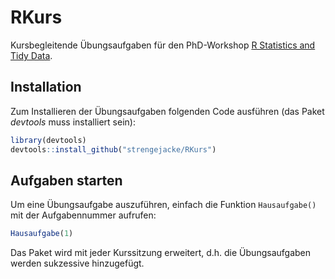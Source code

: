 # RKurs

Kursbegleitende Übungsaufgaben für den PhD-Workshop [R Statistics and Tidy Data](http://elearning.uke.uni-hamburg.de/m/course/view.php?id=308).

## Installation

Zum Installieren der Übungsaufgaben folgenden Code ausführen (das Paket *devtools* muss installiert sein):

```r
library(devtools)
devtools::install_github("strengejacke/RKurs")
```

## Aufgaben starten

Um eine Übungsaufgabe auszuführen, einfach die Funktion `Hausaufgabe()` mit der Aufgabennummer aufrufen:

```r
Hausaufgabe(1)
```

Das Paket wird mit jeder Kurssitzung erweitert, d.h. die Übungsaufgaben werden sukzessive hinzugefügt.